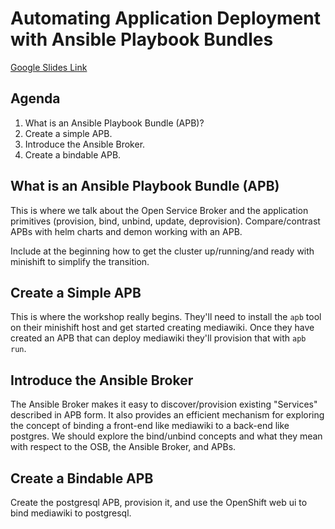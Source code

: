 # Automating Application Deployment with Ansible Playbook Bundles

[Google Slides Link](https://docs.google.com/presentation/d/18pCZKg6W9r4f7wUeFQ1HV6qayP_FSFFbGf7UJDkOi5g)

## Agenda

1. What is an Ansible Playbook Bundle (APB)?
1. Create a simple APB.
1. Introduce the Ansible Broker.
1. Create a bindable APB.

## What is an Ansible Playbook Bundle (APB)

This is where we talk about the Open Service Broker and the application
primitives (provision, bind, unbind, update, deprovision). Compare/contrast
APBs with helm charts and demon working with an APB.

Include at the beginning how to get the cluster up/running/and ready with
minishift to simplify the transition.

## Create a Simple APB

This is where the workshop really begins. They'll need to install the `apb`
tool on their minishift host and get started creating mediawiki. Once they have
created an APB that can deploy mediawiki they'll provision that with `apb run`.

## Introduce the Ansible Broker

The Ansible Broker makes it easy to discover/provision existing "Services"
described in APB form. It also provides an efficient mechanism for exploring
the concept of binding a front-end like mediawiki to a back-end like postgres.
We should explore the bind/unbind concepts and what they mean with respect to
the OSB, the Ansible Broker, and APBs.

## Create a Bindable APB

Create the postgresql APB, provision it, and use the OpenShift web ui to bind
mediawiki to postgresql.
